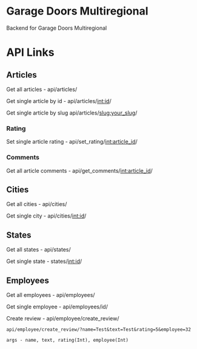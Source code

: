 # Garage Doors Multiregional
Backend for Garage Doors Multiregional

# API Links

## Articles
Get all articles - api/articles/

Get single article by id - api/articles/<int:id>/

Get single article by slug api/articles/<slug:your_slug>/

### Rating
Set single article rating - api/set_rating/<int:article_id>/

### Comments
Get all article comments - api/get_comments/<int:article_id>/

## Cities
Get all cities - api/cities/

Get single city - api/cities/<int:id>/

## States

Get all states - api/states/

Get single state - states/<int:id>/

## Employees
Get all employees - api/employees/

Get single employee - api/employees/id/

Create review - api/employee/create_review/
                
    api/employee/create_review/?name=Test&text=Test&rating=5&employee=32

    args - name, text, rating(Int), employee(Int)

